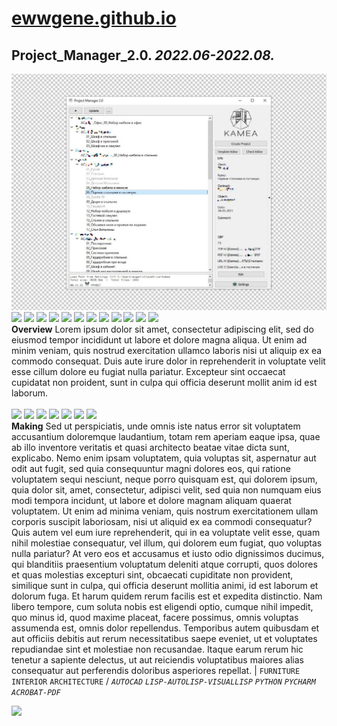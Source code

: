 
# [ewwgene.github.io](https://ewwgene.github.io/)
## Project_Manager_2.0. _2022.06-2022.08._
[![Project_Manager_2.0](/100.jpg)](https://ewwgene.github.io/Project_Manager_2.0/Carousel)<a href="https://ewwgene.github.io/Project_Manager_2.0/Carousel/#111"><img src="https://ewwgene.github.io/Project_Manager_2.0/111.jpg" height="66"></a> <a href="https://ewwgene.github.io/Project_Manager_2.0/Carousel/#112"><img src="https://ewwgene.github.io/Project_Manager_2.0/112.jpg" height="66"></a> <a href="https://ewwgene.github.io/Project_Manager_2.0/Carousel/#113"><img src="https://ewwgene.github.io/Project_Manager_2.0/113.jpg" height="66"></a> <a href="https://ewwgene.github.io/Project_Manager_2.0/Carousel/#115"><img src="https://ewwgene.github.io/Project_Manager_2.0/115.jpg" height="66"></a> <a href="https://ewwgene.github.io/Project_Manager_2.0/Carousel/#117"><img src="https://ewwgene.github.io/Project_Manager_2.0/117.jpg" height="66"></a> <a href="https://ewwgene.github.io/Project_Manager_2.0/Carousel/#118"><img src="https://ewwgene.github.io/Project_Manager_2.0/118.jpg" height="66"></a> <a href="https://ewwgene.github.io/Project_Manager_2.0/Carousel/#119"><img src="https://ewwgene.github.io/Project_Manager_2.0/119.jpg" height="66"></a> <a href="https://ewwgene.github.io/Project_Manager_2.0/Carousel/#121"><img src="https://ewwgene.github.io/Project_Manager_2.0/121.jpg" height="66"></a> <a href="https://ewwgene.github.io/Project_Manager_2.0/Carousel/#123"><img src="https://ewwgene.github.io/Project_Manager_2.0/123.jpg" height="66"></a> <a href="https://ewwgene.github.io/Project_Manager_2.0/Carousel/#125"><img src="https://ewwgene.github.io/Project_Manager_2.0/125.jpg" height="66"></a> <a href="https://ewwgene.github.io/Project_Manager_2.0/Carousel/#131"><img src="https://ewwgene.github.io/Project_Manager_2.0/131.jpg" height="66"></a> <a href="https://ewwgene.github.io/Project_Manager_2.0/Carousel/#133"><img src="https://ewwgene.github.io/Project_Manager_2.0/133.jpg" height="66"></a> 
<br>
**Overview**
Lorem ipsum dolor sit amet, consectetur adipiscing elit, sed do eiusmod tempor incididunt ut labore et dolore magna aliqua. Ut enim ad minim veniam, quis nostrud exercitation ullamco laboris nisi ut aliquip ex ea commodo consequat. Duis aute irure dolor in reprehenderit in voluptate velit esse cillum dolore eu fugiat nulla pariatur. Excepteur sint occaecat cupidatat non proident, sunt in culpa qui officia deserunt mollit anim id est laborum.
<br><br>
<a href="https://ewwgene.github.io/Project_Manager_2.0/Carousel/#201m"><img src="https://ewwgene.github.io/Project_Manager_2.0/Making/201.jpg" height="66"></a> <a href="https://ewwgene.github.io/Project_Manager_2.0/Carousel/#203m"><img src="https://ewwgene.github.io/Project_Manager_2.0/Making/203.jpg" height="66"></a> <a href="https://ewwgene.github.io/Project_Manager_2.0/Carousel/#205m"><img src="https://ewwgene.github.io/Project_Manager_2.0/Making/205.jpg" height="66"></a> <a href="https://ewwgene.github.io/Project_Manager_2.0/Carousel/#207m"><img src="https://ewwgene.github.io/Project_Manager_2.0/Making/207.jpg" height="66"></a> <a href="https://ewwgene.github.io/Project_Manager_2.0/Carousel/#209m"><img src="https://ewwgene.github.io/Project_Manager_2.0/Making/209.jpg" height="66"></a> <a href="https://ewwgene.github.io/Project_Manager_2.0/Carousel/#211m"><img src="https://ewwgene.github.io/Project_Manager_2.0/Making/211.jpg" height="66"></a> <a href="https://ewwgene.github.io/Project_Manager_2.0/Carousel/#213m"><img src="https://ewwgene.github.io/Project_Manager_2.0/Making/213.jpg" height="66"></a> <br>
**Making**
Sed ut perspiciatis, unde omnis iste natus error sit voluptatem accusantium doloremque laudantium, totam rem aperiam eaque ipsa, quae ab illo inventore veritatis et quasi architecto beatae vitae dicta sunt, explicabo. Nemo enim ipsam voluptatem, quia voluptas sit, aspernatur aut odit aut fugit, sed quia consequuntur magni dolores eos, qui ratione voluptatem sequi nesciunt, neque porro quisquam est, qui dolorem ipsum, quia dolor sit, amet, consectetur, adipisci velit, sed quia non numquam eius modi tempora incidunt, ut labore et dolore magnam aliquam quaerat voluptatem. Ut enim ad minima veniam, quis nostrum exercitationem ullam corporis suscipit laboriosam, nisi ut aliquid ex ea commodi consequatur? Quis autem vel eum iure reprehenderit, qui in ea voluptate velit esse, quam nihil molestiae consequatur, vel illum, qui dolorem eum fugiat, quo voluptas nulla pariatur? At vero eos et accusamus et iusto odio dignissimos ducimus, qui blanditiis praesentium voluptatum deleniti atque corrupti, quos dolores et quas molestias excepturi sint, obcaecati cupiditate non provident, similique sunt in culpa, qui officia deserunt mollitia animi, id est laborum et dolorum fuga. Et harum quidem rerum facilis est et expedita distinctio. Nam libero tempore, cum soluta nobis est eligendi optio, cumque nihil impedit, quo minus id, quod maxime placeat, facere possimus, omnis voluptas assumenda est, omnis dolor repellendus. Temporibus autem quibusdam et aut officiis debitis aut rerum necessitatibus saepe eveniet, ut et voluptates repudiandae sint et molestiae non recusandae. Itaque earum rerum hic tenetur a sapiente delectus, ut aut reiciendis voluptatibus maiores alias consequatur aut perferendis doloribus asperiores repellat.
|
`FURNITURE` `INTERIOR` `ARCHITECTURE` 
/
_`AUTOCAD`_ _`LISP-AUTOLISP-VISUALLISP`_ _`PYTHON`_ _`PYCHARM`_ _`ACROBAT-PDF`_ 
<br>

<a href="https://ewwgene.github.io/Project_Manager_2.0/Carousel/#301"><img src="https://ewwgene.github.io/Project_Manager_2.0/301.jpg" height="66"></a> 
